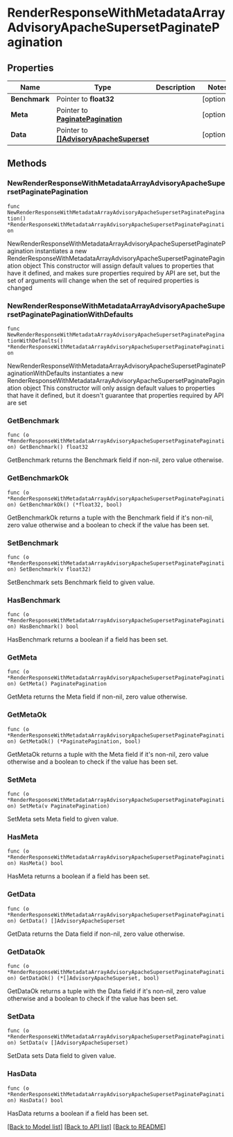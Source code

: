 # RenderResponseWithMetadataArrayAdvisoryApacheSupersetPaginatePagination

## Properties

Name | Type | Description | Notes
------------ | ------------- | ------------- | -------------
**Benchmark** | Pointer to **float32** |  | [optional] 
**Meta** | Pointer to [**PaginatePagination**](PaginatePagination.md) |  | [optional] 
**Data** | Pointer to [**[]AdvisoryApacheSuperset**](AdvisoryApacheSuperset.md) |  | [optional] 

## Methods

### NewRenderResponseWithMetadataArrayAdvisoryApacheSupersetPaginatePagination

`func NewRenderResponseWithMetadataArrayAdvisoryApacheSupersetPaginatePagination() *RenderResponseWithMetadataArrayAdvisoryApacheSupersetPaginatePagination`

NewRenderResponseWithMetadataArrayAdvisoryApacheSupersetPaginatePagination instantiates a new RenderResponseWithMetadataArrayAdvisoryApacheSupersetPaginatePagination object
This constructor will assign default values to properties that have it defined,
and makes sure properties required by API are set, but the set of arguments
will change when the set of required properties is changed

### NewRenderResponseWithMetadataArrayAdvisoryApacheSupersetPaginatePaginationWithDefaults

`func NewRenderResponseWithMetadataArrayAdvisoryApacheSupersetPaginatePaginationWithDefaults() *RenderResponseWithMetadataArrayAdvisoryApacheSupersetPaginatePagination`

NewRenderResponseWithMetadataArrayAdvisoryApacheSupersetPaginatePaginationWithDefaults instantiates a new RenderResponseWithMetadataArrayAdvisoryApacheSupersetPaginatePagination object
This constructor will only assign default values to properties that have it defined,
but it doesn't guarantee that properties required by API are set

### GetBenchmark

`func (o *RenderResponseWithMetadataArrayAdvisoryApacheSupersetPaginatePagination) GetBenchmark() float32`

GetBenchmark returns the Benchmark field if non-nil, zero value otherwise.

### GetBenchmarkOk

`func (o *RenderResponseWithMetadataArrayAdvisoryApacheSupersetPaginatePagination) GetBenchmarkOk() (*float32, bool)`

GetBenchmarkOk returns a tuple with the Benchmark field if it's non-nil, zero value otherwise
and a boolean to check if the value has been set.

### SetBenchmark

`func (o *RenderResponseWithMetadataArrayAdvisoryApacheSupersetPaginatePagination) SetBenchmark(v float32)`

SetBenchmark sets Benchmark field to given value.

### HasBenchmark

`func (o *RenderResponseWithMetadataArrayAdvisoryApacheSupersetPaginatePagination) HasBenchmark() bool`

HasBenchmark returns a boolean if a field has been set.

### GetMeta

`func (o *RenderResponseWithMetadataArrayAdvisoryApacheSupersetPaginatePagination) GetMeta() PaginatePagination`

GetMeta returns the Meta field if non-nil, zero value otherwise.

### GetMetaOk

`func (o *RenderResponseWithMetadataArrayAdvisoryApacheSupersetPaginatePagination) GetMetaOk() (*PaginatePagination, bool)`

GetMetaOk returns a tuple with the Meta field if it's non-nil, zero value otherwise
and a boolean to check if the value has been set.

### SetMeta

`func (o *RenderResponseWithMetadataArrayAdvisoryApacheSupersetPaginatePagination) SetMeta(v PaginatePagination)`

SetMeta sets Meta field to given value.

### HasMeta

`func (o *RenderResponseWithMetadataArrayAdvisoryApacheSupersetPaginatePagination) HasMeta() bool`

HasMeta returns a boolean if a field has been set.

### GetData

`func (o *RenderResponseWithMetadataArrayAdvisoryApacheSupersetPaginatePagination) GetData() []AdvisoryApacheSuperset`

GetData returns the Data field if non-nil, zero value otherwise.

### GetDataOk

`func (o *RenderResponseWithMetadataArrayAdvisoryApacheSupersetPaginatePagination) GetDataOk() (*[]AdvisoryApacheSuperset, bool)`

GetDataOk returns a tuple with the Data field if it's non-nil, zero value otherwise
and a boolean to check if the value has been set.

### SetData

`func (o *RenderResponseWithMetadataArrayAdvisoryApacheSupersetPaginatePagination) SetData(v []AdvisoryApacheSuperset)`

SetData sets Data field to given value.

### HasData

`func (o *RenderResponseWithMetadataArrayAdvisoryApacheSupersetPaginatePagination) HasData() bool`

HasData returns a boolean if a field has been set.


[[Back to Model list]](../README.md#documentation-for-models) [[Back to API list]](../README.md#documentation-for-api-endpoints) [[Back to README]](../README.md)


